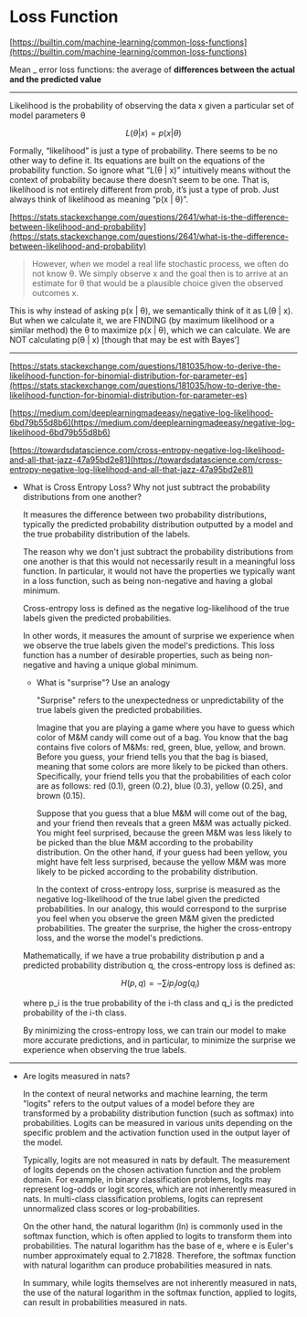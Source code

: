 # Loss Function

[https://builtin.com/machine-learning/common-loss-functions](https://builtin.com/machine-learning/common-loss-functions)

Mean _ error loss functions: the average of **differences between the actual and the predicted value**

---

Likelihood is the probability of observing the data x given a particular set of model parameters θ

$$
L(θ | x) = p(x | θ)
$$

Formally, “likelihood” is just a type of probability. There seems to be no other way to define it. Its equations are built on the equations of the probability function. So ignore what “L(θ | x)” intuitively means without the context of probability because there doesn’t seem to be one. That is, likelihood is not entirely different from prob, it’s just a type of prob. Just always think of likelihood as meaning “p(x | θ)”.

[https://stats.stackexchange.com/questions/2641/what-is-the-difference-between-likelihood-and-probability](https://stats.stackexchange.com/questions/2641/what-is-the-difference-between-likelihood-and-probability)

> However, when we model a real life stochastic process, we often do not know θ. We simply observe x and the goal then is to arrive at an estimate for θ that would be a plausible choice given the observed outcomes x.
> 

This is why instead of asking p(x | θ), we semantically think of it as L(θ | x). But when we calculate it, we are FINDING (by maximum likelihood or a similar method) the θ to maximize p(x | θ), which we can calculate. We are NOT calculating p(θ | x)  [though that may be est with Bayes’]

---

[https://stats.stackexchange.com/questions/181035/how-to-derive-the-likelihood-function-for-binomial-distribution-for-parameter-es](https://stats.stackexchange.com/questions/181035/how-to-derive-the-likelihood-function-for-binomial-distribution-for-parameter-es)

[https://medium.com/deeplearningmadeeasy/negative-log-likelihood-6bd79b55d8b6](https://medium.com/deeplearningmadeeasy/negative-log-likelihood-6bd79b55d8b6)

[https://towardsdatascience.com/cross-entropy-negative-log-likelihood-and-all-that-jazz-47a95bd2e81](https://towardsdatascience.com/cross-entropy-negative-log-likelihood-and-all-that-jazz-47a95bd2e81)

- What is Cross Entropy Loss? Why not just subtract the probability distributions from one another?
    
    It measures the difference between two probability distributions, typically the predicted probability distribution outputted by a model and the true probability distribution of the labels.
    
    The reason why we don't just subtract the probability distributions from one another is that this would not necessarily result in a meaningful loss function. In particular, it would not have the properties we typically want in a loss function, such as being non-negative and having a global minimum.
    
    Cross-entropy loss is defined as the negative log-likelihood of the true labels given the predicted probabilities. 
    
    In other words, it measures the amount of surprise we experience when we observe the true labels given the model's predictions. This loss function has a number of desirable properties, such as being non-negative and having a unique global minimum.
    
    - What is "surprise"? Use an analogy
        
        "Surprise" refers to the unexpectedness or unpredictability of the true labels given the predicted probabilities. 
        
        Imagine that you are playing a game where you have to guess which color of M&M candy will come out of a bag. You know that the bag contains five colors of M&Ms: red, green, blue, yellow, and brown. Before you guess, your friend tells you that the bag is biased, meaning that some colors are more likely to be picked than others. Specifically, your friend tells you that the probabilities of each color are as follows: red (0.1), green (0.2), blue (0.3), yellow (0.25), and brown (0.15).
        
        Suppose that you guess that a blue M&M will come out of the bag, and your friend then reveals that a green M&M was actually picked. You might feel surprised, because the green M&M was less likely to be picked than the blue M&M according to the probability distribution. On the other hand, if your guess had been yellow, you might have felt less surprised, because the yellow M&M was more likely to be picked according to the probability distribution.
        
        In the context of cross-entropy loss, surprise is measured as the negative log-likelihood of the true label given the predicted probabilities. In our analogy, this would correspond to the surprise you feel when you observe the green M&M given the predicted probabilities. The greater the surprise, the higher the cross-entropy loss, and the worse the model's predictions.
        
    
    Mathematically, if we have a true probability distribution p and a predicted probability distribution q, the cross-entropy loss is defined as:
    
    $$
    H(p, q) = -∑i p_i log(q_i)
    $$
    
    where p_i is the true probability of the i-th class and q_i is the predicted probability of the i-th class.
    
    By minimizing the cross-entropy loss, we can train our model to make more accurate predictions, and in particular, to minimize the surprise we experience when observing the true labels.
    

---

- Are logits measured in nats?
    
    In the context of neural networks and machine learning, the term "logits" refers to the output values of a model before they are transformed by a probability distribution function (such as softmax) into probabilities. Logits can be measured in various units depending on the specific problem and the activation function used in the output layer of the model.
    
    Typically, logits are not measured in nats by default. The measurement of logits depends on the chosen activation function and the problem domain. For example, in binary classification problems, logits may represent log-odds or logit scores, which are not inherently measured in nats. In multi-class classification problems, logits can represent unnormalized class scores or log-probabilities.
    
    On the other hand, the natural logarithm (ln) is commonly used in the softmax function, which is often applied to logits to transform them into probabilities. The natural logarithm has the base of e, where e is Euler's number approximately equal to 2.71828. Therefore, the softmax function with natural logarithm can produce probabilities measured in nats.
    
    In summary, while logits themselves are not inherently measured in nats, the use of the natural logarithm in the softmax function, applied to logits, can result in probabilities measured in nats.